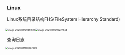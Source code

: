 ### Linux

Linux系统目录结构FHS(FileSystem Hierarchy Standard)

<img src="/Users/yangli/Library/Application Support/typora-user-images/image-20210817094616110.png" alt="image-20210817094616110" style="zoom:50%;margin-left:-10px;" />

<img src="/Users/yangli/Library/Application Support/typora-user-images/image-20210817095227644.png" alt="image-20210817095227644" style="zoom:50%;margin-left:-10px;" />







查询日志

<img src="/Users/yangli/Library/Application Support/typora-user-images/image-20210817100642209.png" alt="image-20210817100642209" style="zoom:50%;margin-left:-10px;" />